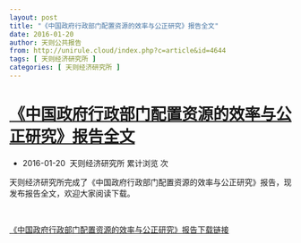 ```yaml
---
layout: post
title: "《中国政府行政部门配置资源的效率与公正研究》报告全文"
date: 2016-01-20
author: 天则公共报告
from: http://unirule.cloud/index.php?c=article&id=4644
tags: [ 天则经济研究所 ]
categories: [ 天则经济研究所 ]
---
```


<div class="content_board">
 <div class="content_board_cont">
  <h1>
   <a href="">
    《中国政府行政部门配置资源的效率与公正研究》报告全文
   </a>
  </h1>
  <ul>
   <li>
    2016-01-20  天则经济研究所
    <span class="ml20">
     累计浏览
     次
    </span>
   </li>
  </ul>
  <div>
   <p class="MsoNormal">
    天则经济研究所完成了《中国政府行政部门配置资源的效率与公正研究》报告，现发布报告全文，欢迎大家阅读下载。
   </p>
   <p class="MsoNormal">
    <br/>
   </p>
   <p class="MsoNormal">
    <a href="/xiazai/2016/20160120.pdf" target="_blank">
     《中国政府行政部门配置资源的效率与公正研究》报告下载链接
    </a>
   </p>
   <p class="MsoNormal" style="text-indent:21.0pt;">
    <span>
    </span>
   </p>
   <p class="MsoNormal" style="text-indent:21.0pt;">
    <span>
    </span>
   </p>
  </div>
 </div>
</div>

